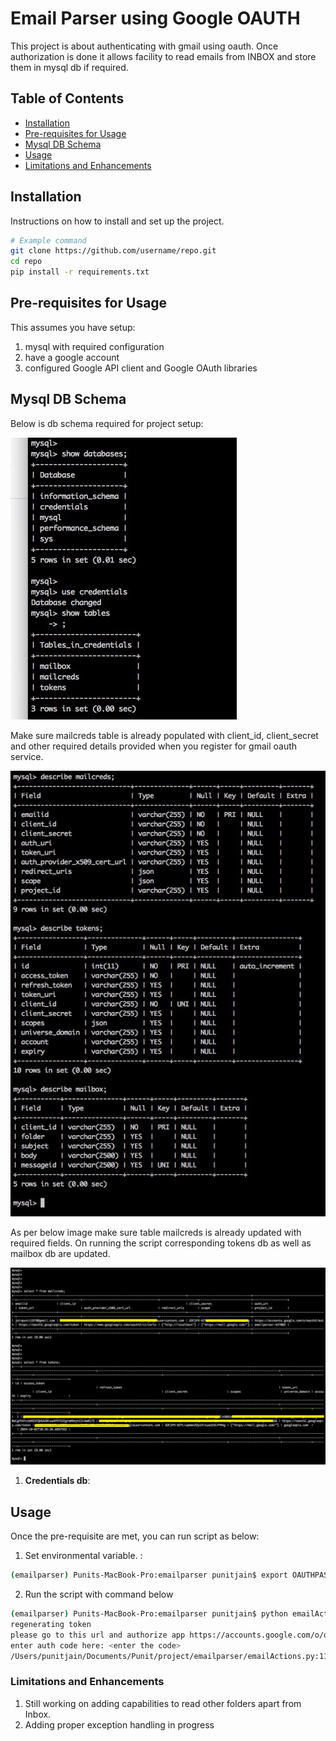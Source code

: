 # Email Parser using Google OAUTH

This project is about authenticating with gmail using oauth. Once authorization is done it allows facility to read emails from INBOX and store them in mysql db if required.

## Table of Contents

- [Installation](#installation)
- [Pre-requisites for Usage](#Prerequisites)
- [Mysql DB Schema](#mysqlSchema)
- [Usage](#usage)
- [Limitations and Enhancements](#limitations)

## Installation

Instructions on how to install and set up the project.

```bash
# Example command
git clone https://github.com/username/repo.git
cd repo
pip install -r requirements.txt
```

## Pre-requisites for Usage

This assumes you have setup:
1. mysql with required configuration
2. have a google account
3. configured Google API client and Google OAuth libraries

## Mysql DB Schema

Below is db schema required for project setup:

![Alt text](images/databases.jpg)


Make sure mailcreds table is already populated with client_id, client_secret and other required details provided when you register for gmail oauth service.

![Alt text](images/describe.jpg)

As per below image make sure table mailcreds is already updated with required fields.
On running the script corresponding tokens db as well as mailbox db are updated.

![Alt text](images/dbdata.jpg)

1. **Credentials db**: 

## Usage

Once the pre-requisite are met, you can run script as below:

1. Set environmental variable. :
```bash
(emailparser) Punits-MacBook-Pro:emailparser punitjain$ export OAUTHPASS='your password for mysqldb'

```
2. Run the script with command below
```bash
(emailparser) Punits-MacBook-Pro:emailparser punitjain$ python emailActions.py --fetchMessages True --fetchnum=1 --username root --save 
regenerating token
please go to this url and authorize app https://accounts.google.com/o/oauth2/auth?response_type=code&client_id=fb3.apps.googleusercontent.com&redirect_uri=urn%3Aietf%3Awg%3Aoauth%3A2.0%3Aoob&scope=https%3A%2F%2Fmail.google.com%2F&state=3GiNUS9QhfgJWH18Z4y58&prompt=consent&access_type=offline
enter auth code here: <enter the code>
/Users/punitjain/Documents/Punit/project/emailparser/emailActions.py:112: DeprecationWarning: datetime.datetime.utcfromtimestamp() is deprecated and scheduled for removal in a future version. Use timezone-aware objects to represent datetimes in UTC: datetime.datetime.fromtimestamp(timestamp, datetime.UTC).
```

### Limitations and Enhancements

1. Still working on adding capabilities to read other folders apart from Inbox.
2. Adding proper exception handling in progress